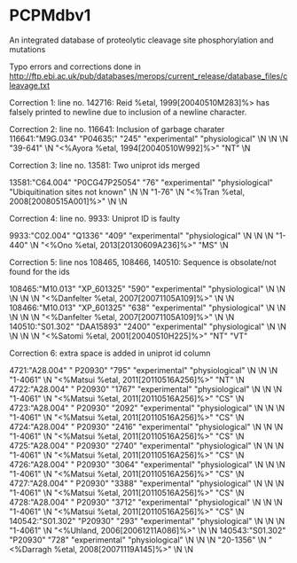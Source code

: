 # PCPMdbv1
An integrated database of proteolytic cleavage site phosphorylation and mutations

Typo errors and corrections done in http://ftp.ebi.ac.uk/pub/databases/merops/current_release/database_files/cleavage.txt

Correction 1: line no. 142716: Reid %etal, 1999[20040510M283]%> has falsely printed to newline due to inclusion of a newline character.

Correction 2: line no. 116641: Inclusion of garbage charater 
116641:"M9G.034"        "P04635¦"       "245"   "experimental"  "physiological" \N      \N      \N      "39-641"        \N      "<%Ayora %etal, 1994[20040510W992]%>"   "NT"    \N

Correction 3: line no. 13581: Two uniprot ids merged

13581:"C64.004" "P0CG47P25054"  "76"    "experimental"  "physiological" "Ubiquitination sites not known"        \N      \N      "1-76"  \N      "<%Tran %etal, 2008[20080515A001]%>"    \N      \N

Correction 4: line no. 9933: Uniprot ID is faulty

9933:"C02.004"  "Q1336" "409"   "experimental"  "physiological" \N      \N      \N      "1-440" \N      "<%Ono %etal, 2013[20130609A236]%>"     "MS"    \N

Correction 5: line nos 108465, 108466, 140510: Sequence is obsolate/not found for the ids

108465:"M10.013"        "XP_601325"     "590"   "experimental"  "physiological" \N      \N      \N      \N      \N      "<%Danfelter %etal, 2007[20071105A109]%>"       \N      \N
108466:"M10.013"        "XP_601325"     "638"   "experimental"  "physiological" \N      \N      \N      \N      \N      "<%Danfelter %etal, 2007[20071105A109]%>"       \N      \N
140510:"S01.302"        "DAA15893"      "2400"  "experimental"  "physiological" \N      \N      \N      \N      \N      "<%Satomi %etal, 2001[20040510H225]%>"  "NT"    "VT"

Correction 6: extra space is added in uniprot id column

4721:"A28.004"  " P20930"       "795"   "experimental"  "physiological" \N      \N      \N      "1-4061"        \N      "<%Matsui %etal, 2011[20110516A256]%>"  "NT"    \N
4722:"A28.004"  " P20930"       "1767"  "experimental"  "physiological" \N      \N      \N      "1-4061"        \N      "<%Matsui %etal, 2011[20110516A256]%>"  "CS"    \N
4723:"A28.004"  " P20930"       "2092"  "experimental"  "physiological" \N      \N      \N      "1-4061"        \N      "<%Matsui %etal, 2011[20110516A256]%>"  "CS"    \N
4724:"A28.004"  " P20930"       "2416"  "experimental"  "physiological" \N      \N      \N      "1-4061"        \N      "<%Matsui %etal, 2011[20110516A256]%>"  "CS"    \N
4725:"A28.004"  " P20930"       "2740"  "experimental"  "physiological" \N      \N      \N      "1-4061"        \N      "<%Matsui %etal, 2011[20110516A256]%>"  "CS"    \N
4726:"A28.004"  " P20930"       "3064"  "experimental"  "physiological" \N      \N      \N      "1-4061"        \N      "<%Matsui %etal, 2011[20110516A256]%>"  "CS"    \N
4727:"A28.004"  " P20930"       "3388"  "experimental"  "physiological" \N      \N      \N      "1-4061"        \N      "<%Matsui %etal, 2011[20110516A256]%>"  "CS"    \N
4728:"A28.004"  " P20930"       "3712"  "experimental"  "physiological" \N      \N      \N      "1-4061"        \N      "<%Matsui %etal, 2011[20110516A256]%>"  "CS"    \N
140542:"S01.302"        "P20930"        "293"   "experimental"  "physiological" \N      \N      \N      "1-4061"        \N      "<%Uhland, 2006[20061211A086]%>"        \N      \N
140543:"S01.302"        "P20930"        "728"   "experimental"  "physiological" \N      \N      \N      "20-1356"       \N      "<%Darragh %etal, 2008[20071119A145]%>" \N      \N
